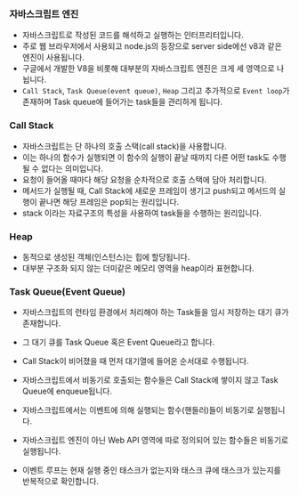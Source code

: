 ### 자바스크립트 엔진

- 자바스크립트로 작성된 코드를 해석하고 실행하는 인터프리터입니다.
- 주로 웹 브라우저에서 사용되고 node.js의 등장으로 server side에선 v8과 같은 엔진이 사용됩니다.
- 구글에서 개발한 V8을 비롯해 대부분의 자바스크립트 엔진은 크게 세 영역으로 나뉩니다.
- `Call Stack`, `Task Queue(event queue)`, `Heap` 그리고 추가적으로 `Event loop`가 존재하며 Task queue에 들어가는 task들을 관리하게 됩니다.

### Call Stack

- 자바스크립트는 단 하나의 호출 스택(call stack)을 사용합니다.
- 이는 하나의 함수가 실행되면 이 함수의 실행이 끝날 때까지 다른 어떤 task도 수행될 수 없다는 의미입니다.
- 요청이 들어올 때마다 해당 요청을 순차적으로 호출 스택에 담아 처리합니다.
- 메서드가 실행될 때, Call Stack에 새로운 프레임이 생기고 push되고 메서드의 실행이 끝나면 해당 프레임은 pop되는 원리입니다.
- stack 이라는 자료구조의 특성을 사용하여 task들을 수행하는 원리입니다.

### Heap

- 동적으로 생성된 객체(인스턴스)는 힙에 할당됩니다.
- 대부분 구조화 되지 않는 더미같은 메모리 영역을 heap이라 표현합니다.

### Task Queue(Event Queue)

- 자바스크립트의 런타임 환경에서 처리해야 하는 Task들을 임시 저장하는 대기 큐가 존재합니다.
- 그 대기 큐를 Task Queue 혹은 Event Queue라고 합니다.
- Call Stack이 비어졌을 때 먼저 대기열에 들어온 순서대로 수행됩니다.
- 자바스크립트에서 비동기로 호출되는 함수들은 Call Stack에 쌓이지 않고 Task Queue에 enqueue됩니다.
- 자바스크립트에서는 이벤트에 의해 실행되는 함수(핸들러)들이 비동기로 실행됩니다.
- 자바스크립트 엔진이 아닌 Web API 영역에 따로 정의되어 있는 함수들은 비동기로 실행됩니다.

- 이벤트 루프는 현재 실행 중인 태스크가 없는지와 태스크 큐에 태스크가 있는지를 반복적으로 확인합니다.
